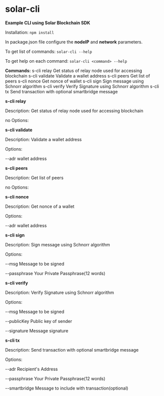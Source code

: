 # solar-cli

**Example CLI using Solar Blockchain SDK**

Installation: `npm install`

In package.json file configure the **nodeIP** and **network** parameters.



To get list of commands: `solar-cli --help`

To get help on each command: `solar-cli <command> --help`



**Commands:**
  s-cli relay     Get status of relay node used for accessing blockchain
  s-cli validate  Validate a wallet address
  s-cli peers     Get list of peers
  s-cli nonce     Get nonce of wallet
  s-cli sign      Sign message using Schnorr algorithm
  s-cli verify    Verify Signature using Schnorr algorithm
  s-cli tx        Send transaction with optional smartbridge message



**s-cli relay**

Description: Get status of relay node used for accessing blockchain

no Options:



**s-cli validate**

Description: Validate a wallet address

Options: 

  --adr  wallet address



**s-cli peers**

Description: Get list of peers

no Options:



**s-cli nonce**

Description: Get nonce of a wallet

Options: 

  --adr wallet address



**s-cli sign**

Description: Sign message using Schnorr algorithm

Options: 

  --msg  Message to be signed

  --passphrase  Your Private Passphrase(12 words)          



**s-cli verify**

Description: Verify Signature using Schnorr algorithm

Options:

  --msg  Message to be signed

  --publicKey   Public key of sender

  --signature   Message signature



**s-cli tx**

Description: Send transaction with optional smartbridge message

Options:

  --adr  Recipient's Address

  --passphrase  Your Private Passphrase(12 words)

  --smartbridge  Message to include with transaction(optional)
